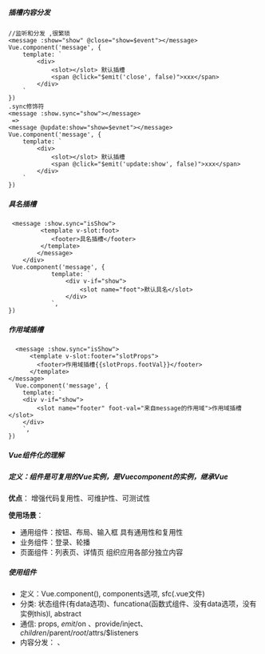 #####  插槽内容分发

```vue
//监听和分发 ,很繁琐
<message :show="show" @close="show=$event"></message>
Vue.component('message', {
	template: `
		<div>
			<slot></slot> 默认插槽
        	<span @click="$emit('close', false)">xxx</span>    
		</div>
	`
})
.sync修饰符
<message :show.sync="show"></message>
 =>
<message @update:show="show=$evnet"></message>
Vue.component('message', {
	template: `
		<div>
			<slot></slot> 默认插槽
        	<span @click="$emit('update:show', false)">xxx</span>    
		</div>
	`
})
```

##### 具名插槽

```vue
 <message :show.sync="isShow">
         <template v-slot:foot>
    		<footer>具名插槽</footer>
         </template>
        </message>
    </div>
 Vue.component('message', {
            template: `
                <div v-if="show">
                    <slot name="foot">默认具名</slot>
                </div>
            `,
})
```

##### 作用域插槽

```vue
  <message :show.sync="isShow">
      <template v-slot:footer="slotProps">
		<footer>作用域插槽{{slotProps.footVal}}</footer>
      </template>
</message>
  Vue.component('message', {
    template: `
    <div v-if="show">
        <slot name="footer" foot-val="来自message的作用域">作用域插槽</slot>
    </div>
    `,
})
```

##### Vue组件化的理解

##### 定义：组件是可复用的Vue实例，是Vuecomponent的实例，继承Vue

**优点**： 增强代码复用性、可维护性、可测试性

**使用场景**： 

- 通用组件：按钮、布局、输入框 具有通用性和复用性
- 业务组件：登录、轮播
- 页面组件：列表页、详情页 组织应用各部分独立内容

##### 使用组件

- 定义：Vue.component(), components选项, sfc(.vue文件)
- 分类: 状态组件(有data选项)、funcationa(函数式组件、没有data选项，没有实例this)l, abstract
- 通信: props, $emit/$on 、provide/inject、$children/$parent/$root/$attrs/$listeners
- 内容分发：<slot> 、<template>、v-slot
- 使用及优化: is、keep-alive、异步组件

##### 组件本质

组件配置 => VueComponent实例 => render() => Virtual DOM => DOM

本质是产生虚拟DOM